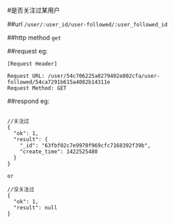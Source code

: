 #是否关注过某用户


##url
`/user/:user_id/user-followed/:user_followed_id`


##http method
`get`


##request
eg:
```
[Request Header]

Request URL: /user/54c706225a0279402e802cfa/user-followed/54ca7291b615a4082b14311e
Request Method: GET

```
##respond
eg:
```

//关注过
{
  "ok": 1,
  "result": {
    "_id": "63fbf02c7e9970f969cfc7168392f39b",
    "create_time": 1422525480
  }
}

or 

//没关注过
{
  "ok": 1,
  "result": null
}
```



